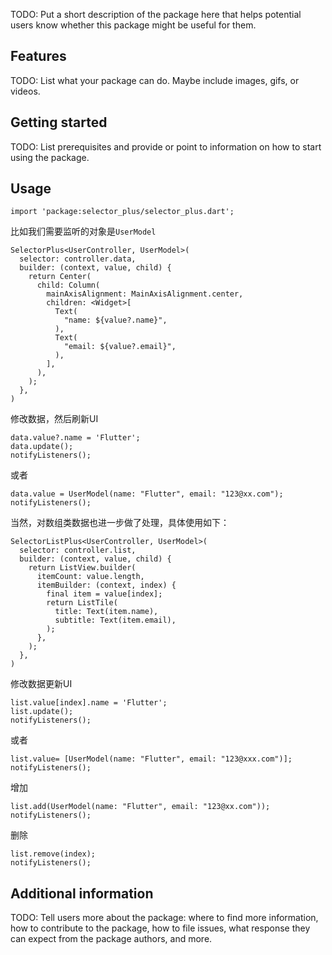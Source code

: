 <!-- 
This README describes the package. If you publish this package to pub.dev,
this README's contents appear on the landing page for your package.

For information about how to write a good package README, see the guide for
[writing package pages](https://dart.dev/guides/libraries/writing-package-pages). 

For general information about developing packages, see the Dart guide for
[creating packages](https://dart.dev/guides/libraries/create-library-packages)
and the Flutter guide for
[developing packages and plugins](https://flutter.dev/developing-packages). 
-->

TODO: Put a short description of the package here that helps potential users
know whether this package might be useful for them.

## Features

TODO: List what your package can do. Maybe include images, gifs, or videos.

## Getting started

TODO: List prerequisites and provide or point to information on how to
start using the package.

## Usage

```
import 'package:selector_plus/selector_plus.dart';
```

比如我们需要监听的对象是`UserModel`
```
SelectorPlus<UserController, UserModel>(
  selector: controller.data,
  builder: (context, value, child) {
    return Center(
      child: Column(
        mainAxisAlignment: MainAxisAlignment.center,
        children: <Widget>[
          Text(
            "name: ${value?.name}",
          ),
          Text(
            "email: ${value?.email}",
          ),
        ],
      ),
    );
  },
)
```
修改数据，然后刷新UI
```
data.value?.name = 'Flutter';
data.update();
notifyListeners();
```
或者
```
data.value = UserModel(name: "Flutter", email: "123@xx.com");
notifyListeners();
```
当然，对数组类数据也进一步做了处理，具体使用如下：
```
SelectorListPlus<UserController, UserModel>(
  selector: controller.list,
  builder: (context, value, child) {
    return ListView.builder(
      itemCount: value.length,
      itemBuilder: (context, index) {
        final item = value[index];
        return ListTile(
          title: Text(item.name),
          subtitle: Text(item.email),
        );
      },
    );
  },
)
```
修改数据更新UI
```
list.value[index].name = 'Flutter';
list.update();
notifyListeners();
```
或者
```
list.value= [UserModel(name: "Flutter", email: "123@xxx.com")];
notifyListeners();
```
增加
```
list.add(UserModel(name: "Flutter", email: "123@xx.com"));
notifyListeners();
```
删除
```
list.remove(index);
notifyListeners();
```




## Additional information

TODO: Tell users more about the package: where to find more information, how to 
contribute to the package, how to file issues, what response they can expect 
from the package authors, and more.
